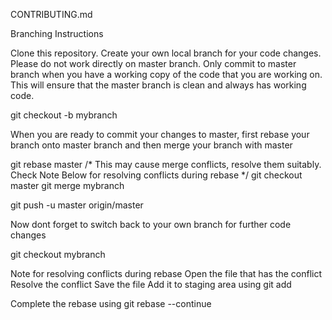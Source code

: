CONTRIBUTING.md

Branching Instructions

Clone this repository. Create your own local branch for your code changes. 
Please do not work directly on master branch. Only commit to master branch when you have a working copy of the code that you are working on. This will ensure that the master branch is clean and always has working code. 

git checkout -b mybranch 

When you are ready to commit your changes to master, first rebase your branch onto master branch and then merge your branch with master

git rebase master  /* This may cause merge conflicts, resolve them suitably. Check Note Below for resolving conflicts during rebase */
git checkout master
git merge mybranch

git push -u master origin/master

Now dont forget to switch back to your own branch for further code changes

git checkout mybranch


Note for resolving conflicts during rebase
Open the file that has the conflict
Resolve the conflict
Save the file
Add it to staging area using
git add <filename>

Complete the rebase using
git rebase --continue






